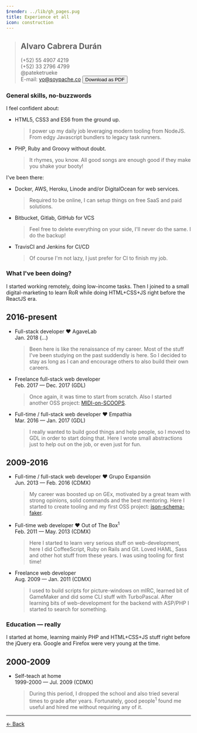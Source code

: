 ```yaml
---
$render: ../lib/gh_pages.pug
title: Experience et all
icon: construction
---
```


> ## Alvaro Cabrera Durán
> <icon src="#whatsapp" width="16" height="16" /> (+52) 55 4907 4219 <br> <icon src="#phone" width="16" height="16" /> (+52) 33 2796 4799 <br> <icon src="#twitter" width="16" height="16" /> @pateketrueke <br>
> E-mail: <a href="mailto:yo@soypache.co">yo@soypache.co</a> <button class="noprint inline-printing" onclick="window.print()">Download as PDF</button>

<div class="break"></div>

### General skills, no-buzzwords

I feel confident about:

- HTML5, CSS3 and ES6 from the ground up.

  > I power up my daily job leveraging modern tooling from NodeJS.
  > From edgy Javascript bundlers to legacy task runners.

- PHP, Ruby and Groovy without doubt.

  > It rhymes, you know. All good songs are enough good if they make you shake your booty!

I've been there:

- Docker, AWS, Heroku, Linode and/or DigitalOcean for web services.

  > Required to be online, I can setup things on free SaaS and paid solutions.

- Bitbucket, Gitlab, GitHub for VCS

  > Feel free to delete everything on your side, I'll never do the same. I do the backup!

- TravisCI and Jenkins for CI/CD

  > Of course I'm not lazy, I just prefer for CI to finish my job.

<div class="break"></div>

### What I've been doing?

<p class="highlight">
  I started working remotely, doing low-income tasks.
  Then I joined to a small digital-marketing to learn RoR while doing HTML+CSS+JS right before the ReactJS era.
</p>

## 2016-present

- Full-stack developer &hearts; AgaveLab <br> Jan. 2018 (&hellip;)

  > Been here is like the renaissance of my career. Most of the stuff I've been studying on the past suddendly is here.
  > So I decided to stay as long as I can and encourage others to also build their own careers.

- Freelance full-stack web developer <br> Feb. 2017 &mdash; Dec. 2017 (GDL)

  > Once again, it was time to start from scratch. Also I started another OSS project: [MIDI-on-SCOOPS](//github.com/dubnix/midi-on-scoops).

- Full-time / full-stack web developer &hearts; Empathia <br> Mar. 2016 &mdash; Jan. 2017 (GDL)

  > I really wanted to build good things and help people, so I moved to GDL in order to start doing that.
  > Here I wrote small abstractions just to help out on the job, or even just for fun.

<div class="break"></div>

## 2009-2016

- Full-time / full-stack web developer &hearts; Grupo Expansión <br> Jun. 2013 &mdash; Feb. 2016 (CDMX)

  > My career was boosted up on GEx, motivated by a great team with strong opinions, solid commands and the best mentoring.
  > Here I started to create tooling and my first OSS project: [json-schema-faker](http://json-schema-faker.js.org/).

- Full-time web developer &hearts; Out of The Box<sup>1</sup> <br> Feb. 2011 &mdash; May. 2013 (CDMX)

  > Here I started to learn very serious stuff on web-development, here I did CoffeeScript, Ruby on Rails and Git.
  > Loved HAML, Sass and other hot stuff from these years. I was using tooling for first time!

- Freelance web developer <br> Aug. 2009 &mdash; Jan. 2011 (CDMX)

  > I used to build scripts for picture-windows on mIRC, learned bit of GameMaker and did some CLI stuff with TurboPascal.
  > After learning bits of web-development for the backend with ASP/PHP I started to search for something.

<div class="break"></div>

### Education &mdash; really

<p class="highlight">
  I started at home, learning mainly PHP and HTML+CSS+JS stuff right before the jQuery era.
  Google and Firefox were very young at the time.
</p>

## 2000-2009

- Self-teach at home <br> 1999-2000 &mdash; Jul. 2009 (CDMX)

  > During this period, I dropped the school and also tried several times to grade after years.
  > Fortunately, good people<sup>1</sup> found me useful and hired me without requiring any of it.

----

[&larr; Back](/)
